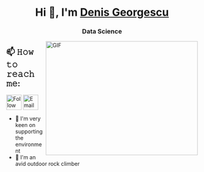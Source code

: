<h1 align="center">Hi 👋, I'm <a href="https://www.linkedin.com/in/denis-georgescu/" target="blank" alt="Follow Denis on LinkedIn" title="Follow Denis on LinkedIn">
Denis Georgescu</a></h1>
<h3 align="center">Data Science</h3>



<img align="right" top="500" height="300" width="400" alt="GIF" src="facegif2.gif">
</a>


## 📫 𝙷𝚘𝚠 𝚝𝚘 𝚛𝚎𝚊𝚌𝚑 𝚖𝚎:



[<img src="https://img.shields.io/badge/LinkedIn-0077B5?style=for-the-badge&logo=linkedin&logoColor=white" height="40em" align="center" alt="Follow me on LinkedIn" title="Follow me on LinkedIn"/>](https://www.linkedin.com/in/denis-georgescu/)
[<img src="https://img.shields.io/badge/Microsoft_Outlook-0078D4?style=for-the-badge&logo=microsoft-outlook&logoColor=white" height="40em" align="center" alt="Email me here" title="Email me here"/>](mailto:denis.georgescu1@outlook.com)

- 🌱 I'm very keen on supporting the environment
- 🗻 I'm an avid outdoor rock climber 


<!--
**dgeorgescu1/dgeorgescu1** is a ✨ _special_ ✨ repository because its `README.md` (this file) appears on your GitHub profile.

Here are some ideas to get you started:

- 🔭 I’m currently working on ...
- 🌱 I’m currently learning ...
- 👯 I’m looking to collaborate on ...
- 🤔 I’m looking for help with ...
- 💬 Ask me about ...
- 📫 How to reach me: ...
- 😄 Pronouns: ...
- ⚡ Fun fact: ...
-->
